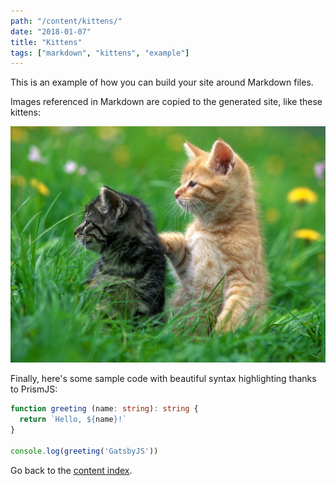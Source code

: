 ```yaml
---
path: "/content/kittens/"
date: "2018-01-07"
title: "Kittens"
tags: ["markdown", "kittens", "example"]
---
```


This is an example of how you can build your site around Markdown files.

Images referenced in Markdown are copied to the generated site, like these kittens:

![Kittens](images/kittens.jpg)

Finally, here's some sample code with beautiful syntax highlighting thanks to PrismJS:

```typescript
function greeting (name: string): string {
  return `Hello, ${name}!`
}

console.log(greeting('GatsbyJS'))
```

Go back to the [content index](/all).